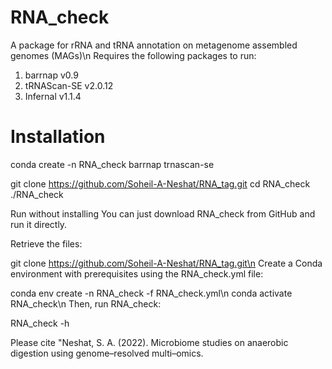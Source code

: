 # RNA_check
A package for rRNA and tRNA annotation on metagenome assembled genomes (MAGs)\n
Requires the following packages to run:
  1. barrnap v0.9
  2. tRNAScan-SE v2.0.12
  3. Infernal v1.1.4

# Installation
conda create -n RNA_check barrnap trnascan-se

git clone https://github.com/Soheil-A-Neshat/RNA_tag.git
cd RNA_check
./RNA_check

Run without installing
You can just download RNA_check from GitHub and run it directly.

Retrieve the files:

git clone https://github.com/Soheil-A-Neshat/RNA_tag.git\n
Create a Conda environment with prerequisites using the RNA_check.yml file:

conda env create -n RNA_check -f RNA_check.yml\n
conda activate RNA_check\n
Then, run RNA_check:

RNA_check -h

Please cite "Neshat, S. A. (2022). Microbiome studies on anaerobic digestion using genome–resolved multi–omics.
